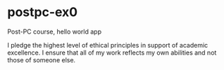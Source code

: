 # postpc-ex0
Post-PC course, hello world app

I pledge the highest level of ethical principles in support of academic excellence.
I ensure that all of my work reflects my own abilities and not those of someone else.

